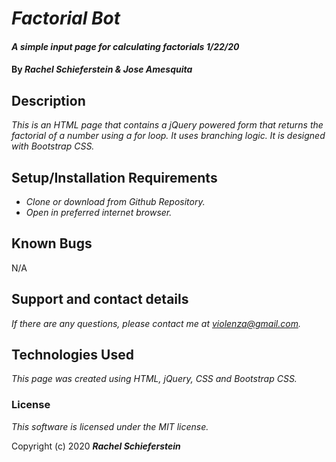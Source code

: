 # _Factorial Bot_

#### _A simple input page for calculating factorials 1/22/20_

#### By _**Rachel Schieferstein & Jose Amesquita**_

## Description

_This is an HTML page that contains a jQuery powered form that returns the factorial of a number using a for loop. It uses branching logic. It is designed with Bootstrap CSS._

## Setup/Installation Requirements

* _Clone or download from Github Repository._
* _Open in preferred internet browser._

## Known Bugs

N/A

## Support and contact details

_If there are any questions, please contact me at violenza@gmail.com._

## Technologies Used

_This page was created using HTML, jQuery, CSS and Bootstrap CSS._

### License

*This software is licensed under the MIT license.*

Copyright (c) 2020 **_Rachel Schieferstein_**